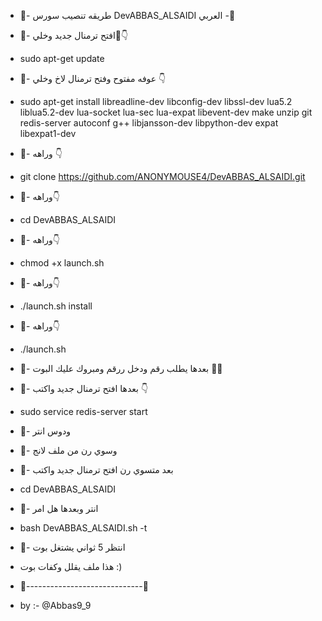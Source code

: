 
* 🔱- طريقه تنصيب سورس DevABBAS_ALSAIDI العربي -🔱

* 🔺- افتح ترمنال جديد وخلي🔧👇

* sudo apt-get update

* 🔺- عوفه مفتوح وفتح ترمنال لاخ وخلي 👇

* sudo apt-get install libreadline-dev libconfig-dev libssl-dev lua5.2 liblua5.2-dev lua-socket lua-sec lua-expat libevent-dev make unzip git redis-server autoconf g++ libjansson-dev libpython-dev expat libexpat1-dev

* 🔺- وراهه 👇

* git clone https://github.com/ANONYMOUSE4/DevABBAS_ALSAIDI.git

* 🔺- وراهه👇

* cd DevABBAS_ALSAIDI

* 🔺- وراهه👇

* chmod +x launch.sh

* 🔺- وراهه👇

* ./launch.sh install

* 🔺- وراهه👇

* ./launch.sh

* 🔺- بعدها يطلب رقم ودخل ررقم ومبروك عليك البوت 💞🍃

* 🔺- بعدها افتح ترمنال جديد واكتب 👇

* sudo service redis-server start

* 🔺- ودوس انتر 

* 🔺- وسوي رن من ملف لانج

* 🔺- بعد متسوي رن افتح ترمنال جديد واكتب 

* cd DevABBAS_ALSAIDI

* 🔺- انتر وبعدها هل امر 

* bash DevABBAS_ALSAIDI.sh -t

* 🔺- انتظر 5 ثواني يشتغل بوت 

* هذا ملف يقلل وكفات بوت :)

* 🔺-----------------------------🔺

* by :- @Abbas9_9 

